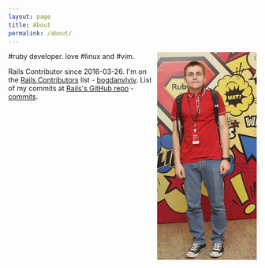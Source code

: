 ```yaml
---
layout: page
title: About
permalink: /about/
---
```


<img src="/images/bogdanvlviv1.jpg" style="float: right; margin: 0px 0px 10px 10px; max-width: 40%;">

#ruby developer. love #linux and #vim.

Rails Contributor since 2016-03-26. I'm on the [Rails Contributors][rails-contributors-url] list - [bogdanvlviv][bogdanvlviv-rails-contributor-url]. List of my commits at [Rails's GitHub repo][rails-gh] - [commits][bogdanvlviv-commits-rails-gh].

[rails-contributors-url]: http://contributors.rubyonrails.org
[bogdanvlviv-rails-contributor-url]: http://contributors.rubyonrails.org/contributors/bogdanvlviv/commits
[rails-gh]: https://github.com/rails/rails
[bogdanvlviv-commits-rails-gh]: https://github.com/rails/rails/commits/master?author=bogdanvlviv
